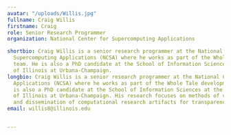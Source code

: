 ```yaml
---
avatar: "/uploads/Willis.jpg"
fullname: Craig Willis
firstname: Craig
role: Senior Research Programmer
organization: National Center for Supercomputing Applications

shortbio: Craig Willis is a senior research programmer at the National Center for
  Supercomputing Applications (NCSA) where he works as part of the Whole Tale development
  team. He is also a PhD candidate at the School of Information Sciences at the University
  of Illinois at Urbana-Champaign.
longbio: Craig Willis is a senior research programmer at the National Center for Supercomputing
  Applications (NCSA) where he works as part of the Whole Tale development team. He
  is also a PhD candidate at the School of Information Sciences at the University
  of Illinois at Urbana-Champaign. His research focuses on methods of verification
  and dissemination of computational research artifacts for transparency and reproducibility.
email: willis8@illinois.edu


---
```

